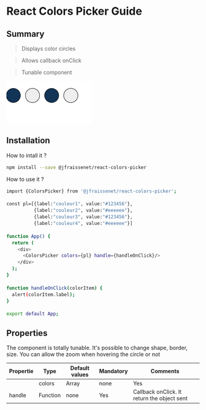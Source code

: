 # React Colors Picker Guide

## Summary

> Displays color circles

> Allows callback onClick

> Tunable component

![alt text](https://github.com/jFraissenet/react-colors-picker/blob/main/react-colors-picker/assets/Resume.PNG?raw=true)

## Installation

How to intall it ?

```bash
npm install --save @jfraissenet/react-colors-picker
```

How to use it ?

```bash
import {ColorsPicker} from '@jfraissenet/react-colors-picker';

const pl=[{label:"couleur1", value:"#123456"},
          {label:"couleur2", value:"#eeeeee"},
          {label:"couleur3", value:"#123456"}, 
          {label:"couleur4", value:"#eeeeee"}]

function App() {
  return (
    <div>
      <ColorsPicker colors={pl} handle={handleOnClick}/>
    </div>
  );
}

function handleOnClick(colorItem) {
  alert(colorItem.label);
}

export default App;
```

## Properties

The component is totally tunable. It's possible to change shape, border, size. You can allow the zoom when hovering the circle or not

| Propertie     | Type      | Default values | Mandatory | Comments|
| ------------- | ------------- |-----------| ----------| ------------|
|   | colors  | Array | none | Yes | Array od colors objects [{label: "Nom13, value:"#ffffff"}, ...] |
| handle  | Function  | none | Yes | Callback onClick. It return the object sent |
